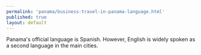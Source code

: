 ```yaml
--- 
permalink: 'panama/business-travel-in-panama-language.html' 
published: true 
layout: default
---
```

Panama's official language is Spanish. However, English is widely spoken as a second language in the main cities.
